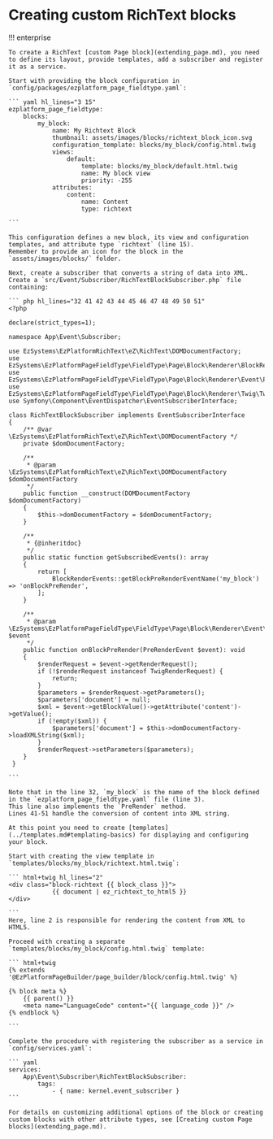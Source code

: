 # Creating custom RichText blocks

!!! enterprise

    To create a RichText [custom Page block](extending_page.md), you need to define its layout, provide templates, add a subscriber and register it as a service.

    Start with providing the block configuration in `config/packages/ezplatform_page_fieldtype.yaml`:

    ``` yaml hl_lines="3 15"
    ezplatform_page_fieldtype:
        blocks:
            my_block:
                name: My Richtext Block
                thumbnail: assets/images/blocks/richtext_block_icon.svg
                configuration_template: blocks/my_block/config.html.twig
                views:
                    default:
                        template: blocks/my_block/default.html.twig
                        name: My block view
                        priority: -255                    
                attributes:
                    content:
                        name: Content
                        type: richtext

    ```

    This configuration defines a new block, its view and configuration templates, and attribute type `richtext` (line 15).
    Remember to provide an icon for the block in the `assets/images/blocks/` folder.

    Next, create a subscriber that converts a string of data into XML.
    Create a `src/Event/Subscriber/RichTextBlockSubscriber.php` file containing:

    ``` php hl_lines="32 41 42 43 44 45 46 47 48 49 50 51"
    <?php

    declare(strict_types=1);

    namespace App\Event\Subscriber;

    use EzSystems\EzPlatformRichText\eZ\RichText\DOMDocumentFactory;
    use EzSystems\EzPlatformPageFieldType\FieldType\Page\Block\Renderer\BlockRenderEvents;
    use EzSystems\EzPlatformPageFieldType\FieldType\Page\Block\Renderer\Event\PreRenderEvent;
    use EzSystems\EzPlatformPageFieldType\FieldType\Page\Block\Renderer\Twig\TwigRenderRequest;
    use Symfony\Component\EventDispatcher\EventSubscriberInterface;

    class RichTextBlockSubscriber implements EventSubscriberInterface
    {
        /** @var \EzSystems\EzPlatformRichText\eZ\RichText\DOMDocumentFactory */
        private $domDocumentFactory;

        /**
         * @param \EzSystems\EzPlatformRichText\eZ\RichText\DOMDocumentFactory $domDocumentFactory
         */
        public function __construct(DOMDocumentFactory $domDocumentFactory)
        {
            $this->domDocumentFactory = $domDocumentFactory;
        }

        /**
         * {@inheritdoc}
         */
        public static function getSubscribedEvents(): array
        {
            return [
                BlockRenderEvents::getBlockPreRenderEventName('my_block') => 'onBlockPreRender',
            ];
        }

        /**
         * @param \EzSystems\EzPlatformPageFieldType\FieldType\Page\Block\Renderer\Event\PreRenderEvent $event
         */
        public function onBlockPreRender(PreRenderEvent $event): void
        {
            $renderRequest = $event->getRenderRequest();
            if (!$renderRequest instanceof TwigRenderRequest) {
                return;
            }
            $parameters = $renderRequest->getParameters();
            $parameters['document'] = null;
            $xml = $event->getBlockValue()->getAttribute('content')->getValue();
            if (!empty($xml)) {
                $parameters['document'] = $this->domDocumentFactory->loadXMLString($xml);
            }
            $renderRequest->setParameters($parameters);
        }
     }

    ```

    Note that in the line 32, `my_block` is the name of the block defined in the `ezplatform_page_fieldtype.yaml` file (line 3).
    This line also implements the `PreRender` method.
    Lines 41-51 handle the conversion of content into XML string.

    At this point you need to create [templates](../templates.md#templating-basics) for displaying and configuring your block.

    Start with creating the view template in `templates/blocks/my_block/richtext.html.twig`:

    ``` html+twig hl_lines="2"
    <div class="block-richtext {{ block_class }}">
                {{ document | ez_richtext_to_html5 }}
    </div>

    ```
    Here, line 2 is responsible for rendering the content from XML to HTML5.

    Proceed with creating a separate `templates/blocks/my_block/config.html.twig` template:

    ``` html+twig
    {% extends '@EzPlatformPageBuilder/page_builder/block/config.html.twig' %}

    {% block meta %}
        {{ parent() }}
        <meta name="LanguageCode" content="{{ language_code }}" />
    {% endblock %}

    ```

    Complete the procedure with registering the subscriber as a service in `config/services.yaml`:

    ``` yaml
    services:
        App\Event\Subscriber\RichTextBlockSubscriber:
            tags:
                - { name: kernel.event_subscriber }
    ```

    For details on customizing additional options of the block or creating custom blocks with other attribute types, see [Creating custom Page blocks](extending_page.md).
